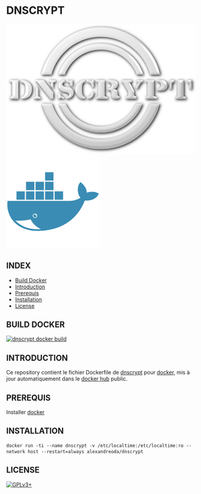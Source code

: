 # DNSCRYPT

![dnscrypt](https://raw.githubusercontent.com/oda-alexandre/dnscrypt/master/img/logo-dnscrypt.png) ![docker](https://raw.githubusercontent.com/oda-alexandre/dnscrypt/master/img/logo-docker.png)


## INDEX

- [Build Docker](#BUILD)
- [Introduction](#INTRODUCTION)
- [Prerequis](#PREREQUIS)
- [Installation](#INSTALLATION)
- [License](#LICENSE)


## BUILD DOCKER

[![dnscrypt docker build](https://img.shields.io/docker/build/alexandreoda/dnscrypt.svg)](https://hub.docker.com/r/alexandreoda/dnscrypt)


## INTRODUCTION

Ce repository contient le fichier Dockerfile de [dnscrypt](https://www.dnscrypt.org/) pour [docker](https://www.docker.com), mis à jour automatiquement dans le [docker hub](https://hub.docker.com/r/alexandreoda/dnscrypt/) public.


## PREREQUIS

Installer [docker](https://www.docker.com)


## INSTALLATION

```
docker run -ti --name dnscrypt -v /etc/localtime:/etc/localtime:ro --network host --restart=always alexandreoda/dnscrypt
```


## LICENSE

[![GPLv3+](http://gplv3.fsf.org/gplv3-127x51.png)](https://github.com/oda-alexandre/dnscrypt/blob/master/LICENSE)
